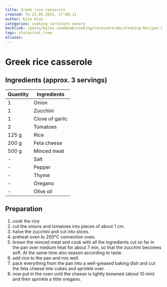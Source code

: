 ```yaml
---
title: Greek rice casserole
created: Tu 23.05.2022, 17:08:11
author: Kyle Klus
categories: cooking carnivore savory
backlink: /posts/kyles-cookbook/cooking/carnivore/moc/Cooking-Recipes.html
tags: status/not_tree
aliases:
---
```


# Greek rice casserole

## Ingredients (approx. 3 servings)

| Quantity | Ingredients |
| ---------------- | ---------------- |
| 1 | Onion |
| 1 | Zucchini |
| 1 | Clove of garlic |
| 2 | Tomatoes |
| 125 g | Rice |
| 200 g | Feta cheese |
| 500 g | Minced meat |
| - | Salt |
| - | Pepper |
| - | Thyme |
| - | Oregano |
| - | Olive oil |

## Preparation

1. cook the rice
2. cut the onions and tomatoes into pieces of about 1 cm.
3. halve the zucchini and cut into slices.
4. preheat oven to 200°C convection oven.
5. brown the minced meat and cook with all the ingredients cut so far in the pan over medium heat for about 7 min, so that the zucchini becomes soft. At the same time also season according to taste.
6. add rice to the pan and mix well.
7. pack everything from the pan into a well-greased baking dish and cut the feta cheese into cubes and sprinkle over.
8. now put in the oven until the cheese is lightly browned (about 10 min) and then sprinkle a little oregano.
